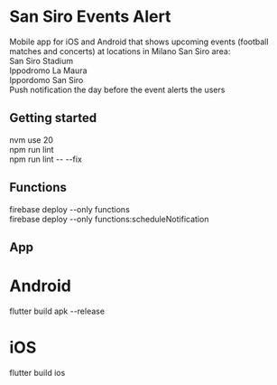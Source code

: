 # San Siro Events Alert

Mobile app for iOS and Android that shows upcoming events (football matches and concerts) at locations in Milano San Siro area:  
San Siro Stadium  
Ippodromo La Maura  
Ippordomo San Siro  
Push notification the day before the event alerts the users  

## Getting started
nvm use 20  
npm run lint  
npm run lint -- --fix  

## Functions
firebase deploy --only functions  
firebase deploy --only functions:scheduleNotification  

## App
# Android
flutter build apk --release  
# iOS 
flutter build ios  
